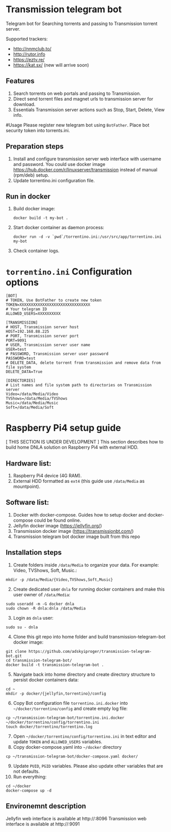 # Transmission telegram bot

Telegram bot for Searching torrents and passing to Transmission torrent server.

Supported trackers:
* http://nnmclub.to/
* http://rutor.info 
* https://eztv.re/
* https://kat.sx/
(new will arrive soon)

## Features
1. Search torrents on web portals and passing to Transmission.
2. Direct send torrent files and magnet urls to transmission server for download.
3. Essentials Transmission server actions such as Stop, Start, Delete, View info.

#Usage
Please register new telegram bot using `BotFather`.
Place bot security token into torrents.ini.

## Preparation steps
1. Install and configure transmission server web interface with username and password. You could use docker image https://hub.docker.com/r/linuxserver/transmission instead of manual (rpm/deb) setup.
2. Update torrentino.ini configuration file.


## Run in docker

1. Build docker image:
   ```
   docker build -t my-bot . 
   ```
2. Start docker container as daemon process:
   ```
   docker run -d -v `pwd`/torrentino.ini:/usr/src/app/torrentino.ini my-bot
   ```
3. Check container logs.


# `torrentino.ini` Configuration options

```
[BOT]
# TOKEN, Use BotFather to create new token
TOKEN=XXXXXXXXXXXXXXXXXXXXXXXXXXXXXXX
# Your telegram ID
ALLOWED_USERS=XXXXXXXXXX

[TRANSMISSION]
# HOST, Transmission server host
HOST=192.168.88.225
# PORT, Transmission server port
PORT=9091
# USER, Transmission server user name
USER=test
# PASSWORD, Transmission server user password
PASSWORD=test
# DELETE_DATA, delete torrent from transmission and remove data from file system
DELETE_DATA=True

[DIRECTORIES]
# List names and file system path to directories on Transmission server
Video=/data/Media/Video
TVShows=/data/Media/TVShows
Music=/data/Media/Music
Soft=/data/Media/Soft
```

# Raspberry Pi4 setup guide

[ THIS SECTION IS UNDER DEVELOPMENT ]
This section describes how to build home DNLA solution on Raspberry Pi4 with external HDD. 

## Hardware list:

1. Raspberry Pi4 device (4G RAM).
2. External HDD formatted as `ext4` (this guide use `/data/Media` as mountpoint). 

## Software list:

1. Docker with docker-compose. Guides how to setup docker and docker-compose could be found online.
2. Jellyfin docker image (https://jellyfin.org/)
3. Transmission docker image (https://transmissionbt.com/)
4. Transmission telegram bot docker image built from this repo

## Installation steps

1. Create folders inside `/data/Media` to organize your data.
For example: Video, TVShows, Soft, Music.:
```
mkdir -p /data/Media/{Video,TVShows,Soft,Music}
```
2. Create dedicated user `dnla` for running docker containers and make this user owner of `/data/Media`:
```
sudo useradd -m -G docker dnla
sudo chown -R dnla:dnla /data/Media
```
3. Login as `dnla` user: 
```
sudo su - dnla
```
4. Clone this git repo into home folder and build transmission-telegram-bot docker image:
```
git clone https://github.com/adskyiproger/transmission-telegram-bot.git
cd transmission-telegram-bot/
docker build -t transmission-telegram-bot .
```
5. Navigate back into home directory and create directory structure to persist docker containers data:
```
cd ~
mkdir -p docker/{jellyfin,torrentino}/config
```
6. Copy Bot configuration file `torrentino.ini.docker` into `~/docker/torrentino/config` and create empty log file:
```
cp ~/transmission-telegram-bot/torrentino.ini.docker ~/docker/torrentino/config/torrentino.ini
touch docker/torrentino/torrentino.log
```
7. Open `~/docker/torrentino/config/torrentino.ini` in text editor and update `TOKEN` and `ALLOWED_USERS` variables.
8. Copy docker-compose.yaml into `~/docker` directory
```
cp ~/transmission-telegram-bot/docker-compose.yaml docker/
```
9. Update `PUID`, `PGID` variables. Please also update other variables that are not defaults.
10. Run everything:
```
cd ~/docker
docker-compose up -d
```

## Environemnt description

Jellyfin web interface is available at http://<Pi4 hostname or ip>:8096
Transmission web interface is available at http://<Pi4 hostname or ip>:9091

